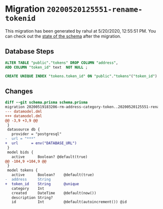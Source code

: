 # Migration `20200520125551-rename-tokenid`

This migration has been generated by rahul at 5/20/2020, 12:55:51 PM.
You can check out the [state of the schema](./schema.prisma) after the migration.

## Database Steps

```sql
ALTER TABLE "public"."tokens" DROP COLUMN "address",
ADD COLUMN "token_id" text  NOT NULL ;

CREATE UNIQUE INDEX "tokens.token_id" ON "public"."tokens"("token_id")
```

## Changes

```diff
diff --git schema.prisma schema.prisma
migration 20200519183206-rm-address-category-token..20200520125551-rename-tokenid
--- datamodel.dml
+++ datamodel.dml
@@ -3,9 +3,9 @@
 }
 datasource db {
   provider = "postgresql"
-  url = "***"
+  url      = env("DATABASE_URL")
 }
 model bids {
   active      Boolean? @default(true)
@@ -104,9 +104,9 @@
 }
 model tokens {
   active      Boolean?    @default(true)
-  address     String
+  token_id    String      @unique
   category    Int
   created     DateTime    @default(now())
   description String?
   id          Int         @default(autoincrement()) @id
```


